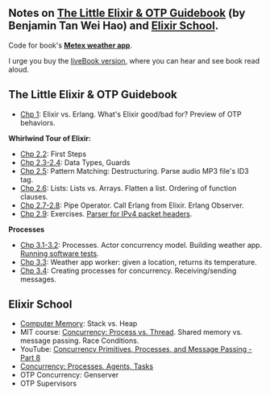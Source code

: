 ## Notes on [The Little Elixir & OTP Guidebook](https://www.manning.com/books/the-little-elixir-and-otp-guidebook) (by Benjamin Tan Wei Hao) and [Elixir School](https://elixirschool.com/).

Code for book's [**Metex weather app**](https://github.com/rayning0/metex).

I urge you buy the [liveBook version](https://livebook.manning.com/book/the-little-elixir-and-otp-guidebook), where you can hear and see book read aloud.

## The Little Elixir & OTP Guidebook
- [Chp 1](ch1/what_is_elixir.md): Elixir vs. Erlang. What's Elixir good/bad for? Preview of OTP behaviors.

**Whirlwind Tour of Elixir:**
- [Chp 2.2](ch2/2.2_first-steps.md): First Steps
- [Chp 2.3-2.4](ch2/2.3-2.4_data-types_guards.md): Data Types, Guards
- [Chp 2.5](ch2/2.5_pattern-matching.md): Pattern Matching: Destructuring. Parse audio MP3 file's ID3 tag.
- [Chp 2.6](ch2/2.6_lists.md): Lists: Lists vs. Arrays. Flatten a list. Ordering of function clauses.
- [Chp 2.7-2.8](ch2/2.7-2.8_pipe-operator_erlang.md): Pipe Operator. Call Erlang from Elixir. Erlang Observer.
- [Chp 2.9](ch2/2.9_exercises.md): Exercises. [Parser for IPv4 packet headers](ch2/2.9_exercises.md#parser).

**Processes**
- [Chp 3.1-3.2](ch3/3.1-3.2_processes_weather-app_run-tests.md): Processes. Actor concurrency model. Building weather app. [Running software tests](ch3/3.1-3.2_processes_weather-app_run-tests.md#tests).
- [Chp 3.3](ch3/3.3_weather-worker.md): Weather app worker: given a location, returns its temperature.
- [Chp 3.4](ch3/3.4_processes_for_concurrency.md): Creating processes for concurrency. Receiving/sending messages.

## Elixir School
- [Computer Memory](elixir_school/memory-stack_vs_heap.md): Stack vs. Heap
- MIT course: [Concurrency: Process vs. Thread](elixir_school/mit_concurrency-process_thread_race-conditions.md). Shared memory vs. message passing. Race Conditions.
- YouTube: [Concurrency Primitives, Processes, and Message Passing - Part 8](elixir_school/yt_concurrency-primitives_processes_message-passing.md)
- [Concurrency: Processes, Agents, Tasks](elixir_school/concurrency-processes_agents_tasks.md)
- OTP Concurrency: Genserver
- OTP Supervisors
